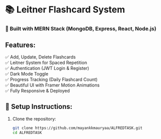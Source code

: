 # 📚 Leitner Flashcard System

### 🚀 Built with MERN Stack (MongoDB, Express, React, Node.js)

## Features:
✅ Add, Update, Delete Flashcards  
✅ Leitner System for Spaced Repetition  
✅ Authentication (JWT Login & Register)  
✅ Dark Mode Toggle  
✅ Progress Tracking (Daily Flashcard Count)  
✅ Beautiful UI with Framer Motion Animations  
✅ Fully Responsive & Deployed

## 📌 Setup Instructions:
1. Clone the repository:
   ```sh
   git clone https://github.com/mayankkmauryaa/ALFREDTASK.git
   cd ALFREDTASK
